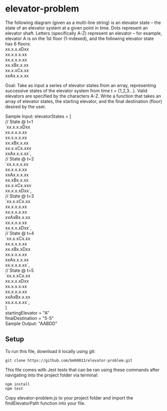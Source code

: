 # elevator-problem

The following diagram (​given as a multi-line string​) is an elevator state – the state of an elevator system at a given point in time. Dots represent an elevator shaft. Letters (specifically A-Z) represent an elevator – for example, elevator A is on the 1st floor (1-indexed), and the following elevator state has 6 floors:<br/>
  xx.x.x.xDxx<br/>
  xx.x.x.x.xx<br/>
  xx.x.x.x.xx<br/>
  xx.xBx.x.xx<br/>
  xx.x.xCx.xx<br/>
  xxAx.x.x.xx<br/>
  
Goal: Take as input a series of elevator states from an array, representing successive states of the elevator system from time ​t​​ = {1,2,3...}. Valid elevators are specified by the characters A-Z. Write a function that takes an array of elevator states, the starting elevator, and the final destination (floor) desired by the user.

Sample Input​:
elevatorStates = [<br/>
  // State @ t=1<br/>
  \`xx.x.x.xDxx<br/>
   xx.x.x.x.xx<br/>
   xx.x.x.x.xx<br/>
   xx.xBx.x.xx<br/>
   xx.x.xCx.xxv<br/>
   xxAx.x.x.xx\`,<br/>
  // State @ t=2<br/>
  \`xx.x.x.x.xx<br/>
   xx.x.x.x.xx<br/>
   xxAx.x.x.xx<br/>
   xx.xBx.x.xx<br/>
   xx.x.xCx.xxv<br/>
   xx.x.x.xDxx\`,<br/>
  // State @ t=3<br/>
  \`xx.x.xCx.xx<br/>
   xx.x.x.x.xx<br/>
   xx.x.x.x.xx<br/>
   xxAxBx.x.xx<br/>
   xx.x.x.x.xx<br/>
   xx.x.x.xDxx\`,<br/>
  // State @ t=4<br/>
  \`xx.x.xCx.xx<br/>
   xx.x.x.x.xx<br/>
   xx.xBx.xDxx<br/>
   xx.x.x.x.xx<br/>
   xxAx.x.x.xx<br/>
   xx.x.x.x.xx\`,<br/>
  // State @ t=5<br/>
  \`xx.x.xCx.xx<br/>
   xx.x.x.xDxx<br/>
   xx.x.x.x.xx<br/>
   xx.x.x.x.xx<br/>
   xxAxBx.x.xx<br/>
   xx.x.x.x.xx\`,<br/>
]<br/>
startingElevator = "A"<br/>
finalDestination = "5-5"<br/>
Sample Output​: "AABDD"<br/>

## Setup
To run this file, download it locally using git:
```
git clone https://github.com/bmh0013/elevator-problem.git
```

This file comes with Jest tests that can be ran using these commands after navigating into the project folder via terminal:
```
npm install
npm test
```

Copy elevator-problem.js to your project folder and import the findElevatorPath function into your file.
